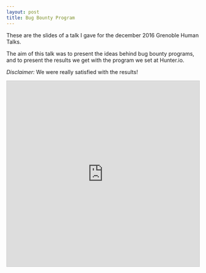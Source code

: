 ```yaml
---
layout: post
title: Bug Bounty Program
---
```

These are the slides of a talk I gave for the december 2016 Grenoble Human Talks.

The aim of this talk was to present the ideas behind bug bounty programs, and to
present the results we get with the program we set at Hunter.io.

*Disclaimer:* We were really satisfied with the results!

<div class="embed-container">
	<iframe src="https://fr.slideshare.net/slideshow/embed_code/key/Dyt7N2K9dGFyFH" width="595" height="485" frameborder="0" marginwidth="0" marginheight="0" scrolling="no" style="border:1px solid #CCC; border-width:1px; margin-bottom:5px; max-width: 100%;" allowfullscreen> </iframe>
</div>
